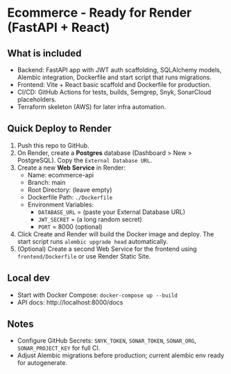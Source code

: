 # Ecommerce - Ready for Render (FastAPI + React)

## What is included
- Backend: FastAPI app with JWT auth scaffolding, SQLAlchemy models, Alembic integration, Dockerfile and start script that runs migrations.
- Frontend: Vite + React basic scaffold and Dockerfile for production.
- CI/CD: GitHub Actions for tests, builds, Semgrep, Snyk, SonarCloud placeholders.
- Terraform skeleton (AWS) for later infra automation.

## Quick Deploy to Render
1. Push this repo to GitHub.
2. On Render, create a **Postgres** database (Dashboard > New > PostgreSQL). Copy the `External Database URL`.
3. Create a new **Web Service** in Render:
   - Name: ecommerce-api
   - Branch: main
   - Root Directory: (leave empty)
   - Dockerfile Path: `./Dockerfile`
   - Environment Variables:
     - `DATABASE_URL` = (paste your External Database URL)
     - `JWT_SECRET` = (a long random secret)
     - `PORT` = 8000 (optional)
4. Click Create and Render will build the Docker image and deploy. The start script runs `alembic upgrade head` automatically.
5. (Optional) Create a second Web Service for the frontend using `frontend/Dockerfile` or use Render Static Site.

## Local dev
- Start with Docker Compose: `docker-compose up --build`
- API docs: http://localhost:8000/docs

## Notes
- Configure GitHub Secrets: `SNYK_TOKEN`, `SONAR_TOKEN`, `SONAR_ORG`, `SONAR_PROJECT_KEY` for full CI.
- Adjust Alembic migrations before production; current alembic env ready for autogenerate.
